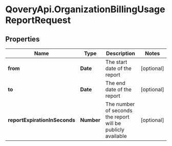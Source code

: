 # QoveryApi.OrganizationBillingUsageReportRequest

## Properties

Name | Type | Description | Notes
------------ | ------------- | ------------- | -------------
**from** | **Date** | The start date of the report | [optional] 
**to** | **Date** | The end date of the report | [optional] 
**reportExpirationInSeconds** | **Number** | The number of seconds the report will be publicly available | [optional] 



